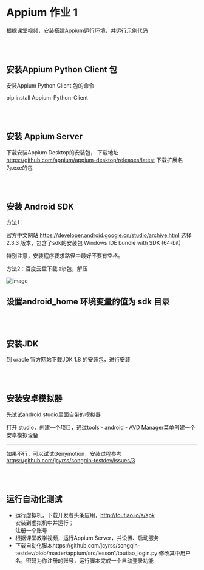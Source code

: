 
# Appium 作业 1 

根据课堂视频，安装搭建Appium运行环境，并运行示例代码

<br><br>
## 安装Appium Python Client 包

安装Appium Python Client 包的命令

pip install Appium-Python-Client


<br><br>
## 安装 Appium Server 

下载安装Appium Desktop的安装包，
下载地址 https://github.com/appium/appium-desktop/releases/latest
下载扩展名为.exe的包


<br><br>
## 安装 Android SDK

方法1：

官方中文网站
https://developer.android.google.cn/studio/archive.html
选择2.3.3 版本，包含了sdk的安装包 Windows IDE bundle with SDK (64-bit)

特别注意，安装程序要求路径中最好不要有空格。


方法2：百度云盘下载 zip包，解压

![image](https://user-images.githubusercontent.com/10496014/43395777-eb115d32-9431-11e8-9612-3a5f245ba5f3.png)


## 设置android_home 环境变量的值为 sdk 目录

<br><br>
## 安装JDK
到 oracle 官方网站下载JDK 1.8 的安装包，进行安装

<br><br>
## 安装安卓模拟器

先试试android studio里面自带的模拟器

打开 studio，创建一个项目，通过tools - android - AVD Manager菜单创建一个安卓模拟设备

-----------


如果不行，可以试试Genymotion，安装过程参考 https://github.com/jcyrss/songqin-testdev/issues/3

<br><br>
## 运行自动化测试
- 运行虚拟机，下载开发者头条应用，http://toutiao.io/s/apk <br>
安装到虚拟机中并运行；<br>
注册一个账号<br>
- 根据课堂教学视频，运行Appium Server，并设置、启动服务<br>
- 下载自动化脚本https://github.com/jcyrss/songqin-testdev/blob/master/appium/src/lesson1/toutiao_login.py
修改其中用户名，密码为你注册的账号，运行脚本完成一个自动登录功能




 

